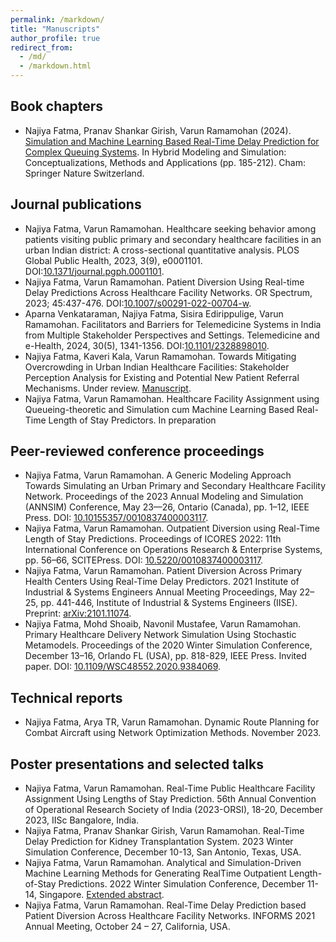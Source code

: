 ```yaml
---
permalink: /markdown/
title: "Manuscripts"
author_profile: true
redirect_from: 
  - /md/
  - /markdown.html
---
```


## Book chapters

* Najiya Fatma, Pranav Shankar Girish, Varun Ramamohan (2024). [Simulation and Machine Learning Based Real-Time Delay Prediction for Complex Queuing Systems](https://github.com/NajiyaFatma/NajiyaFatma.github.io/blob/master/files/bookchapter1.pdf). In Hybrid Modeling and Simulation: Conceptualizations, Methods and Applications (pp. 185-212). Cham: Springer Nature Switzerland.

## Journal publications

* Najiya Fatma, Varun Ramamohan. Healthcare seeking behavior among patients visiting public primary and secondary healthcare facilities in an urban Indian district: A cross-sectional quantitative analysis. PLOS Global Public Health, 2023, 3(9), e0001101. DOI:[10.1371/journal.pgph.0001101](https://journals.plos.org/globalpublichealth/article?id=10.1371/journal.pgph.0001101).
* Najiya Fatma, Varun Ramamohan. Patient Diversion Using Real-time Delay Predictions Across Healthcare Facility Networks. OR Spectrum, 2023; 45:437-476.
  DOI:[10.1007/s00291-022-00704-w](https://link.springer.com/article/10.1007/s00291-022-00704-w).
* Aparna Venkataraman, Najiya Fatma, Sisira Edirippulige, Varun Ramamohan. Facilitators and Barriers for Telemedicine Systems in India from Multiple Stakeholder Perspectives and Settings. Telemedicine and e-Health, 2024, 30(5), 1341-1356.
  DOI:[10.1101/2328898010](https://www.liebertpub.com/doi/abs/10.1089/tmj.2023.0297).
* Najiya Fatma, Kaveri Kala, Varun Ramamohan. Towards Mitigating Overcrowding in Urban Indian Healthcare Facilities: Stakeholder Perception Analysis for Existing and Potential New Patient Referral Mechanisms. Under review. [Manuscript](https://web.iitd.ac.in/~mez188287/JPM.pdf).
* Najiya Fatma, Varun Ramamohan. Healthcare Facility Assignment using Queueing-theoretic and Simulation cum Machine Learning Based Real-Time Length of Stay Predictors. In preparation

## Peer-reviewed conference proceedings

 * Najiya Fatma, Varun Ramamohan. A Generic Modeling Approach Towards Simulating an Urban Primary and Secondary Healthcare Facility Network. Proceedings of the 2023 Annual Modeling and Simulation (ANNSIM) Conference, May 23—26, Ontario (Canada), pp. 1–12, IEEE Press.
DOI: [10.10155357/0010837400003117](https://ieeexplore.ieee.org/document/10155357).
 * Najiya Fatma, Varun Ramamohan. Outpatient Diversion using Real-Time Length of Stay Predictions. Proceedings of ICORES 2022: 11th International Conference on Operations Research & Enterprise Systems, pp. 56–66, SCITEPress.
DOI: [10.5220/0010837400003117](https://www.scitepress.org/PublishedPapers/2022/108374/pdf/index.html).
 * Najiya Fatma, Varun Ramamohan. Patient Diversion Across Primary Health Centers Using Real-Time Delay Predictors. 2021 Institute of Industrial & Systems Engineers Annual Meeting Proceedings, May 22–25, pp. 441-446, Institute of Industrial & Systems Engineers (IISE).
Preprint: [arXiv:2101.11074](https://arxiv.org/abs/2101.11074).
 * Najiya Fatma, Mohd Shoaib, Navonil Mustafee, Varun Ramamohan. Primary Healthcare Delivery Network Simulation Using Stochastic Metamodels. Proceedings of the 2020 Winter Simulation Conference, December 13–16, Orlando FL (USA), pp. 818-829, IEEE Press. Invited paper.
DOI: [10.1109/WSC48552.2020.9384069](https://ieeexplore.ieee.org/stamp/stamp.jsp?arnumber=9384069).

## Technical reports

* Najiya Fatma, Arya TR, Varun Ramamohan. Dynamic Route Planning for Combat Aircraft using Network Optimization Methods. November 2023.

## Poster presentations and selected talks

* Najiya Fatma, Varun Ramamohan. Real-Time Public Healthcare Facility Assignment Using Lengths of Stay Prediction. 56th Annual Convention of Operational Research Society of India (2023-ORSI), 18-20, December 2023, IISc Bangalore, India.
* Najiya Fatma, Pranav Shankar Girish, Varun Ramamohan. Real-Time Delay Prediction for Kidney Transplantation System. 2023 Winter Simulation Conference, December 10-13, San Antonio, Texas, USA.
* Najiya Fatma, Varun Ramamohan. Analytical and Simulation-Driven Machine Learning Methods for Generating RealTime Outpatient Length-of-Stay Predictions. 2022 Winter Simulation Conference, December 11-14, Singapore. [Extended abstract](https://informs-sim.org/wsc22papers/pos128.pdf).
* Najiya Fatma, Varun Ramamohan. Real-Time Delay Prediction based Patient Diversion Across Healthcare Facility Networks. INFORMS 2021 Annual Meeting, October 24 – 27, California, USA.



